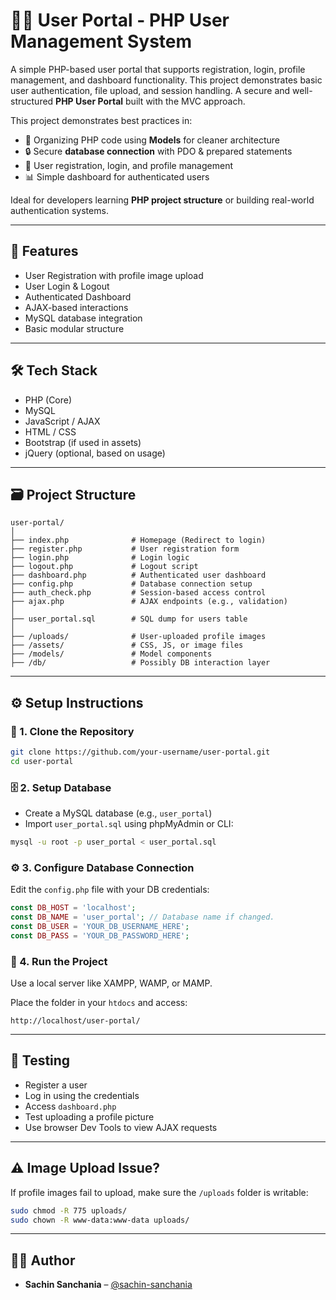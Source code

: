 # 🧑‍💼 User Portal - PHP User Management System

A simple PHP-based user portal that supports registration, login, profile management, and dashboard functionality. This project demonstrates basic user authentication, file upload, and session handling. A secure and well-structured **PHP User Portal** built with the MVC approach.  

This project demonstrates best practices in:
- 📂 Organizing PHP code using **Models** for cleaner architecture  
- 🔒 Secure **database connection** with PDO & prepared statements  
- 👤 User registration, login, and profile management  
- 📊 Simple dashboard for authenticated users  

Ideal for developers learning **PHP project structure** or building real-world authentication systems.

---

## 🚀 Features

- User Registration with profile image upload
- User Login & Logout
- Authenticated Dashboard
- AJAX-based interactions
- MySQL database integration
- Basic modular structure

---

## 🛠️ Tech Stack

- PHP (Core)
- MySQL
- JavaScript / AJAX
- HTML / CSS
- Bootstrap (if used in assets)
- jQuery (optional, based on usage)

---

## 🗃️ Project Structure

```
user-portal/
│
├── index.php              # Homepage (Redirect to login)
├── register.php           # User registration form
├── login.php              # Login logic
├── logout.php             # Logout script
├── dashboard.php          # Authenticated user dashboard
├── config.php             # Database connection setup
├── auth_check.php         # Session-based access control
├── ajax.php               # AJAX endpoints (e.g., validation)
│
├── user_portal.sql        # SQL dump for users table
│
├── /uploads/              # User-uploaded profile images
├── /assets/               # CSS, JS, or image files
├── /models/               # Model components
├── /db/                   # Possibly DB interaction layer
```

---

## ⚙️ Setup Instructions

### 🔧 1. Clone the Repository

```bash
git clone https://github.com/your-username/user-portal.git
cd user-portal
```

### 🗄️ 2. Setup Database

- Create a MySQL database (e.g., `user_portal`)
- Import `user_portal.sql` using phpMyAdmin or CLI:
```bash
mysql -u root -p user_portal < user_portal.sql
```

### ⚙️ 3. Configure Database Connection

Edit the `config.php` file with your DB credentials:

```php
const DB_HOST = 'localhost';
const DB_NAME = 'user_portal'; // Database name if changed.
const DB_USER = 'YOUR_DB_USERNAME_HERE';
const DB_PASS = 'YOUR_DB_PASSWORD_HERE';
```

### 🚀 4. Run the Project

Use a local server like XAMPP, WAMP, or MAMP.

Place the folder in your `htdocs` and access:
```
http://localhost/user-portal/
```

---

## 🧪 Testing

- Register a user
- Log in using the credentials
- Access `dashboard.php`
- Test uploading a profile picture
- Use browser Dev Tools to view AJAX requests
---

## ⚠️ **Image Upload Issue?**
If profile images fail to upload, make sure the `/uploads` folder is writable:
```bash
sudo chmod -R 775 uploads/
sudo chown -R www-data:www-data uploads/
```

---

## 👨‍💻 Author

- **Sachin Sanchania** – [@sachin-sanchania](https://github.com/sachin-sanchania)
